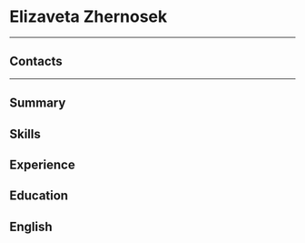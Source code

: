 # Elizaveta Zhernosek
----
## Contacts
----
## Summary
## Skills
## Experience
## Education
## English